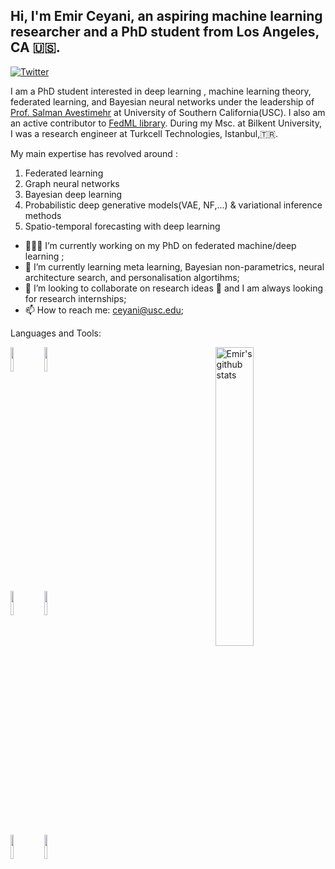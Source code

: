 ## Hi, I'm Emir Ceyani, an aspiring machine learning researcher and a PhD student from Los Angeles, CA 🇺🇸.

<!-- Your badges
You can use the website to generate badges: https://shields.io/
-->
[![Twitter](https://img.shields.io/twitter/url?style=social&url=https%3A%2F%2Ftwitter.com%2FEmirCeyani)](https://twitter.com/ceyani_emir)

<!-- Talking about you -->
I am a PhD student interested in deep learning , machine learning theory, federated learning, and Bayesian neural networks  under the leadership of [Prof. Salman Avestimehr](https://www.avestimehr.com/) at University of Southern California(USC). I also am an active contributor to [FedML library](https://fedml.ai/). During my Msc. at Bilkent University, I was a research engineer at Turkcell Technologies, Istanbul,🇹🇷.   

My main expertise has revolved around :
1) Federated learning
2) Graph neural networks 
3) Bayesian deep learning
4) Probabilistic deep generative models(VAE, NF,...) & variational inference methods 
5) Spatio-temporal forecasting with deep learning 


- 👨🏽‍💻 I’m currently working on my PhD on federated machine/deep learning ;
- 🌱 I’m currently learning meta learning, Bayesian non-parametrics, neural architecture search, and personalisation algortihms; 
- 👯 I’m looking to collaborate on research ideas 🤝 and I am always looking for research internships;
- 📫 How to reach me: ceyani@usc.edu;

Languages and Tools: 

<!-- Your github readme stats
You can use this api: https://github.com/emirceyani/github-readme-stats
-->
<p>
  <a href="https://github-readme-stats.vercel.app/api?username=emirceyani&show_icons=true">
    <img width="35%" align="right" alt="Emir's github stats" src="https://github-readme-stats.vercel.app/api?username=emirceyani&show_icons=true&hide_border=true" />
  </a>

  <!-- Your languages and tools. Be careful with the alignment. 
  You can use this sites to get logos: https://www.vectorlogo.zone or https://simpleicons.org/
  -->
  <code><img width="10%" src="https://www.vectorlogo.zone/logos/python/python-ar21.svg"></code>
  <code><img width="10%" src="https://www.vectorlogo.zone/logos/julialang/julialang-ar21.svg"></code>
  <br />
  <code><img width="10%" src="https://www.vectorlogo.zone/logos/pytorch/pytorch-ar21.svg"></code>
  <code><img width="10%" src="https://www.vectorlogo.zone/logos/tensorflow/tensorflow-ar21.svg"></code>
  <br />
  <code><img width="10%" src="https://www.vectorlogo.zone/logos/git-scm/git-scm-ar21.svg"></code>
  <code><img width="10%" src="https://www.vectorlogo.zone/logos/gnu_bash/gnu_bash-ar21.svg"></code>
</p>
